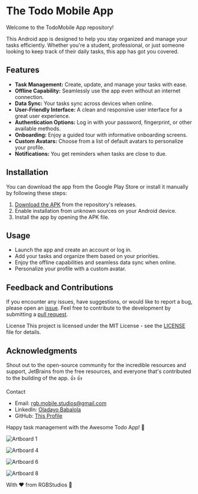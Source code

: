 # The Todo Mobile App

Welcome to the TodoMobile App repository! 

This Android app is designed to help you stay organized and manage your tasks efficiently. 
Whether you're a student, professional, or just someone looking to keep track of their daily tasks, this app has got you covered.

## Features
- **Task Management:** Create, update, and manage your tasks with ease.
- **Offline Capability:** Seamlessly use the app even without an internet connection.
- **Data Sync:** Your tasks sync across devices when online.
- **User-Friendly Interface:** A clean and responsive user interface for a great user experience.
- **Authentication Options:** Log in with your password, fingerprint, or other available methods.
- **Onboarding:** Enjoy a guided tour with informative onboarding screens.
- **Custom Avatars:** Choose from a list of default avatars to personalize your profile.
- **Notifications:** You get reminders when tasks are close to due.

## Installation
You can download the app from the Google Play Store or install it manually by following these steps:

1. [Download the APK](https://github.com/cooncudee/TODO_Mobile/raw/master/app/release/TodoMobile1.3.4.apk) from the repository's releases.
1. Enable installation from unknown sources on your Android device.
1. Install the app by opening the APK file.

## Usage
- Launch the app and create an account or log in.
- Add your tasks and organize them based on your priorities.
- Enjoy the offline capabilities and seamless data sync when online.
- Personalize your profile with a custom avatar.

## Feedback and Contributions
If you encounter any issues, have suggestions, or would like to report a bug, please open an [issue](/issues).
Feel free to contribute to the development by submitting a [pull request](/pulls).

License
This project is licensed under the MIT License - see the [LICENSE](/LICENSE) file for details.

## Acknowledgments
Shout out to the open-source community for the incredible resources and support, JetBrains from the free resources, and everyone that's contributed to the building of the app. :+1: :+1:

Contact
- Email: rgb.mobile.studios@gmail.com
- LinkedIn: [Oladayo Babalola](https://linkedin.com/in/oladayo-babalola-spt/)
- GitHub: [This Profile](https://github.com/cooncudee/)

Happy task management with the Awesome Todo App! 🚀

![Artboard 1](https://github.com/cooncudee/TODO_Mobile/assets/66222345/70ba8906-10e1-499d-a445-7c080d1f6d84) 

![Artboard 4](https://github.com/cooncudee/TODO_Mobile/assets/66222345/fbee0b0c-438b-4b42-a248-8e84314f2062) 

![Artboard 6](https://github.com/cooncudee/TODO_Mobile/assets/66222345/a32cfddc-44ac-494f-80e7-1e69449c2ca5) 

![Artboard 8](https://github.com/cooncudee/TODO_Mobile/assets/66222345/4b712ad5-893d-49dc-b0d7-519761586be5)

With ❤️ from RGBStudios 🎨
